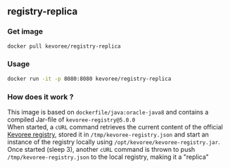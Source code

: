 ## registry-replica

### Get image
```sh
docker pull kevoree/registry-replica
```
### Usage
```sh
docker run -it -p 8080:8080 kevoree/registry-replica
```

### How does it work ?
This image is based on `dockerfile/java:oracle-java8` and contains a compiled Jar-file of `kevoree-registry@5.0.0`  
When started, a `cURL` command retrieves the current content of the official [Kevoree registry](http://registry.kevoree.org), 
stored it in `/tmp/kevoree-registry.json` and start an instance of the registry locally using `/opt/kevoree/kevoree-registry.jar`.  
Once started (sleep 3), another `cURL` command is thrown to push `/tmp/kevoree-registry.json` to the local registry, making it a "replica"
